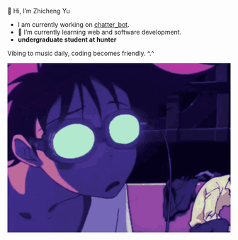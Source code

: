👋 Hi, I’m Zhicheng Yu

- I am currently working on [chatter_bot](https://github.com/Zhichengu1/chatbot.git).
- 🌱 I’m currently learning web and software development.
- **undergraduate student at hunter**

Vibing to music daily, coding becomes friendly. ^.^

![%](https://github.com/Zhichengu1/Zhichengu1/blob/main/vibing-vibe.gif)
<!---
Zhichengu1/Zhichengu1 is a ✨ special ✨ repository because its `README.md` (this file) appears on your GitHub profile.
You can click the Preview link to take a look at your changes.
--->
